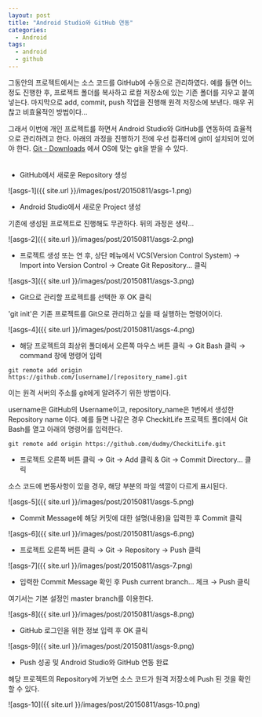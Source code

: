 ```yaml
---
layout: post
title: "Android Studio와 GitHub 연동"
categories:
  - Android
tags:
  - android
  - github
---
```


그동안의 프로젝트에서는 소스 코드를 GitHub에 수동으로 관리하였다. 예를 들면 어느 정도 진행한 후, 프로젝트 폴더를 복사하고 로컬 저장소에 있는 기존 폴더를 지우고 붙여넣는다. 마지막으로 add, commit, push 작업을 진행해 원격 저장소에 보낸다. 매우 귀찮고 비효율적인 방법이다...

그래서 이번에 개인 프로젝트를 하면서 Android Studio와 GitHub를 연동하여 효율적으로 관리하려고 한다. 아래의 과정을 진행하기 전에 우선 컴퓨터에 git이 설치되어 있어야 한다. [Git - Downloads](https://git-scm.com/downloads) 에서 OS에 맞는 git을 받을 수 있다.  
　

* GitHub에서 새로운 Repository 생성

![asgs-1]({{ site.url }}/images/post/20150811/asgs-1.png)

* Android Studio에서 새로운 Project 생성

기존에 생성된 프로젝트로 진행해도 무관하다. 뒤의 과정은 생략...

![asgs-2]({{ site.url }}/images/post/20150811/asgs-2.png)

* 프로젝트 생성 또는 연 후, 상단 메뉴에서 VCS(Version Control System) → Import into Version Control → Create Git Repository... 클릭

![asgs-3]({{ site.url }}/images/post/20150811/asgs-3.png)

* Git으로 관리할 프로젝트를 선택한 후 OK 클릭

'git init'은 기존 프로젝트를 Git으로 관리하고 싶을 때 실행하는 명령어이다.

![asgs-4]({{ site.url }}/images/post/20150811/asgs-4.png)

* 해당 프로젝트의 최상위 폴더에서 오른쪽 마우스 버튼 클릭 → Git Bash 클릭 → command 창에 명령어 입력

```
git remote add origin https://github.com/[username]/[repository_name].git
```

이는 원격 서버의 주소를 git에게 알려주기 위한 방법이다.  

username은 GitHub의 Username이고, repository_name은 1번에서 생성한 Repository name 이다. 예를 들면 나같은 경우 CheckitLife 프로젝트 폴더에서 Git Bash를 열고 아래의 명령어를 입력한다.

```
git remote add origin https://github.com/dudmy/CheckitLife.git
```

* 프로젝트 오른쪽 버튼 클릭 → Git → Add 클릭 &  Git → Commit Directory... 클릭

소스 코드에 변동사항이 있을 경우, 해당 부분의 파일 색깔이 다르게 표시된다.

![asgs-5]({{ site.url }}/images/post/20150811/asgs-5.png)

* Commit Message에 해당 커밋에 대한 설명(내용)을 입력한 후 Commit 클릭

![asgs-6]({{ site.url }}/images/post/20150811/asgs-6.png)

* 프로젝트 오른쪽 버튼 클릭 → Git → Repository → Push 클릭

![asgs-7]({{ site.url }}/images/post/20150811/asgs-7.png)

* 입력한 Commit Message 확인 후 Push current branch... 체크 → Push 클릭

여기서는 기본 설정인 master branch를 이용한다.

![asgs-8]({{ site.url }}/images/post/20150811/asgs-8.png)

* GitHub 로그인을 위한 정보 입력 후 OK 클릭

![asgs-9]({{ site.url }}/images/post/20150811/asgs-9.png)

* Push 성공 및 Android Studio와 GitHub 연동 완료

해당 프로젝트의 Repository에 가보면 소스 코드가 원격 저장소에 Push 된 것을 확인할 수 있다.

![asgs-10]({{ site.url }}/images/post/20150811/asgs-10.png)

